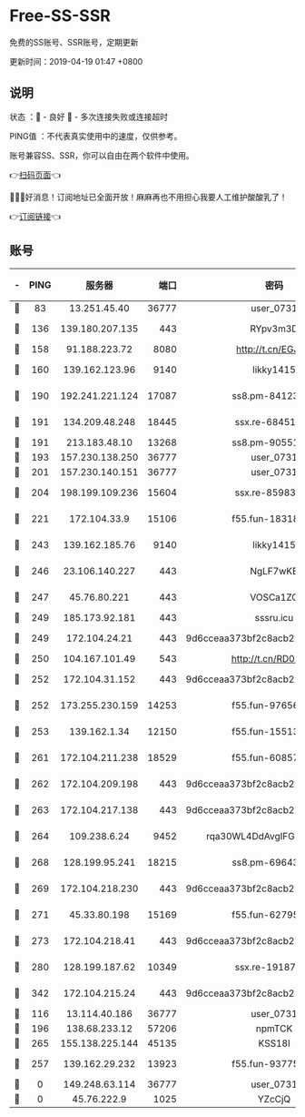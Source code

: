 # Free-SS-SSR

免费的SS账号、SSR账号，定期更新

更新时间：2019-04-19 01:47 +0800

## 说明

状态     ：🙂 - 良好 🙁 - 多次连接失败或连接超时

PING值   ：不代表真实使用中的速度，仅供参考。

账号兼容SS、SSR，你可以自由在两个软件中使用。

👉[扫码页面](https://liesauer.github.io/Free-SS-SSR/)👈

🎉🎉🎉好消息！订阅地址已全面开放！麻麻再也不用担心我要人工维护酸酸乳了！

👉[订阅链接](https://www.liesauer.net/yogurt/subscribe?ACCESS_TOKEN=DAYxR3mMaZAsaqUb)👈

## 账号

|-|PING|服务器|端口|密码|加密方式|区域|
|:----:|:----:|:-----:|-----:|:----:|:----:|:----:|
|🙂|83|13.251.45.40|36777|user_0731|chacha20|SG|
|🙂|136|139.180.207.135|443|RYpv3m3D|aes-256-cfb|JP|
|🙂|158|91.188.223.72|8080|http://t.cn/EGJIyrl|rc4-md5|RU|
|🙂|160|139.162.123.96|9140|likky1415|aes-256-cfb|JP|
|🙂|190|192.241.221.124|17087|ss8.pm-84123317|aes-256-cfb|US|
|🙂|191|134.209.48.248|18445|ssx.re-68451982|aes-256-cfb|US|
|🙂|191|213.183.48.10|13268|ss8.pm-90551767|rc4-md5|RU|
|🙂|193|157.230.138.250|36777|user_0731|chacha20|US|
|🙂|201|157.230.140.151|36777|user_0731|chacha20|US|
|🙂|204|198.199.109.236|15604|ssx.re-85983302|aes-256-cfb|US|
|🙂|221|172.104.33.9|15106|f55.fun-18318198|aes-256-cfb|SG|
|🙂|243|139.162.185.76|9140|likky1415|aes-256-cfb|DE|
|🙂|246|23.106.140.227|443|NgLF7wKB|aes-256-cfb|US|
|🙂|247|45.76.80.221|443|VOSCa1ZG|aes-256-cfb|DE|
|🙂|249|185.173.92.181|443|sssru.icu|rc4-md5|RU|
|🙂|249|172.104.24.21|443|9d6cceaa373bf2c8acb22e60b6a58be6|aes-256-cfb|US|
|🙂|250|104.167.101.49|543|http://t.cn/RD0D7sx|rc4-md5|CA|
|🙂|252|172.104.31.152|443|9d6cceaa373bf2c8acb22e60b6a58be6|aes-256-cfb|US|
|🙂|252|173.255.230.159|14253|f55.fun-97656592|aes-256-cfb|US|
|🙂|253|139.162.1.34|12150|f55.fun-15513750|aes-256-cfb|SG|
|🙂|261|172.104.211.238|18529|f55.fun-60857780|aes-256-cfb|US|
|🙂|262|172.104.209.198|443|9d6cceaa373bf2c8acb22e60b6a58be6|aes-256-cfb|US|
|🙂|263|172.104.217.138|443|9d6cceaa373bf2c8acb22e60b6a58be6|aes-256-cfb|US|
|🙂|264|109.238.6.24|9452|rqa30WL4DdAvgIFG6Fs3znzTa|aes-256-cfb|FR|
|🙂|268|128.199.95.241|18215|ss8.pm-69643917|aes-256-cfb|SG|
|🙂|269|172.104.218.230|443|9d6cceaa373bf2c8acb22e60b6a58be6|aes-256-cfb|US|
|🙂|271|45.33.80.198|15169|f55.fun-62795651|aes-256-cfb|US|
|🙂|273|172.104.218.41|443|9d6cceaa373bf2c8acb22e60b6a58be6|aes-256-cfb|US|
|🙂|280|128.199.187.62|10349|ssx.re-19187130|aes-256-cfb|SG|
|🙂|342|172.104.215.24|443|9d6cceaa373bf2c8acb22e60b6a58be6|aes-256-cfb|US|
|🙂|116|13.114.40.186|36777|user_0731|chacha20|JP|
|🙂|196|138.68.233.12|57206|npmTCK|rc4-md5|US|
|🙂|265|155.138.225.144|45135|KSS18l|rc4-md5|US|
|🙁|257|139.162.29.232|13923|f55.fun-93775470|aes-256-cfb|SG|
|🙁|0|149.248.63.114|36777|user_0731|chacha20|CA|
|🙁|0|45.76.222.9|1025|YZcCjQ|rc4-md5|JP|
